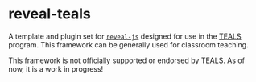 # reveal-teals

A template and plugin set for [`reveal-js`](https://github.com/hakimel/reveal.js) designed for use in the [TEALS](https://tealsk12.org) program. This framework can be generally used for classroom teaching.

This framework is not officially supported or endorsed by TEALS. As of now, it is a work in progress!

